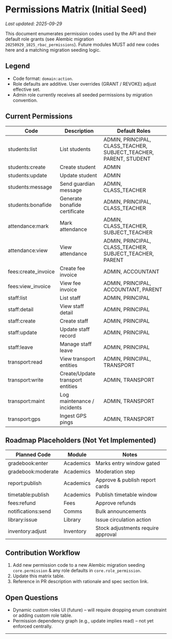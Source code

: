 # Permissions Matrix (Initial Seed)

_Last updated: 2025-09-29_

This document enumerates permission codes used by the API and their default role grants (see Alembic migration `20250929_1025_rbac_permissions`). Future modules MUST add new codes here and a matching migration seeding logic.

## Legend
- Code format: `domain:action`.
- Role defaults are additive. User overrides (GRANT / REVOKE) adjust effective set.
- Admin role currently receives all seeded permissions by migration convention.

## Current Permissions
| Code | Description | Default Roles |
|------|-------------|---------------|
| students:list | List students | ADMIN, PRINCIPAL, CLASS_TEACHER, SUBJECT_TEACHER, PARENT, STUDENT |
| students:create | Create student | ADMIN |
| students:update | Update student | ADMIN |
| students:message | Send guardian message | ADMIN, CLASS_TEACHER |
| students:bonafide | Generate bonafide certificate | ADMIN, PRINCIPAL, CLASS_TEACHER |
| attendance:mark | Mark attendance | ADMIN, CLASS_TEACHER, SUBJECT_TEACHER |
| attendance:view | View attendance | ADMIN, PRINCIPAL, CLASS_TEACHER, SUBJECT_TEACHER, PARENT |
| fees:create_invoice | Create fee invoice | ADMIN, ACCOUNTANT |
| fees:view_invoice | View fee invoice | ADMIN, PRINCIPAL, ACCOUNTANT, PARENT |
| staff:list | List staff | ADMIN, PRINCIPAL |
| staff:detail | View staff detail | ADMIN, PRINCIPAL |
| staff:create | Create staff | ADMIN, PRINCIPAL |
| staff:update | Update staff record | ADMIN, PRINCIPAL |
| staff:leave | Manage staff leave | ADMIN, PRINCIPAL |
| transport:read | View transport entities | ADMIN, PRINCIPAL, TRANSPORT |
| transport:write | Create/Update transport entities | ADMIN, TRANSPORT |
| transport:maint | Log maintenance / incidents | ADMIN, TRANSPORT |
| transport:gps | Ingest GPS pings | ADMIN, TRANSPORT |

## Roadmap Placeholders (Not Yet Implemented)
| Planned Code | Module | Notes |
|--------------|--------|-------|
| gradebook:enter | Academics | Marks entry window gated |
| gradebook:moderate | Academics | Moderation step |
| report:publish | Academics | Approve & publish report cards |
| timetable:publish | Academics | Publish timetable window |
| fees:refund | Fees | Approve refunds |
| notifications:send | Comms | Bulk announcements |
| library:issue | Library | Issue circulation action |
| inventory:adjust | Inventory | Stock adjustments require approval |

## Contribution Workflow
1. Add new permission code to a new Alembic migration seeding `core.permission` & any role defaults in `core.role_permission`.
2. Update this matrix table.
3. Reference in PR description with rationale and spec section link.

## Open Questions
- Dynamic custom roles UI (future) – will require dropping enum constraint or adding custom role table.
- Permission dependency graph (e.g., update implies read) – not yet enforced centrally.

---
